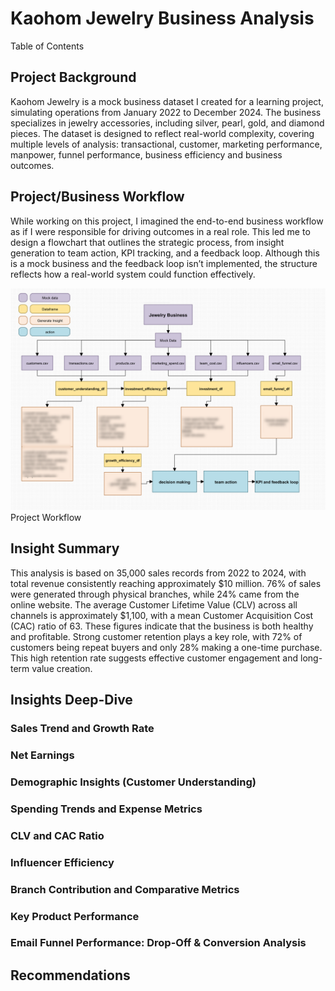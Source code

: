 # Kaohom Jewelry Business Analysis
Table of Contents
## Project Background
Kaohom Jewelry is a mock business dataset I created for a learning project, simulating operations from January 2022 to December 2024. The business specializes in jewelry accessories, including silver, pearl, gold, and diamond pieces. The dataset is designed to reflect real-world complexity, covering multiple levels of analysis: transactional, customer, marketing performance, manpower, funnel performance, business efficiency and business outcomes.

## Project/Business Workflow
While working on this project, I imagined the end-to-end business workflow as if I were responsible for driving outcomes in a real role. This led me to design a flowchart that outlines the strategic process, from insight generation to team action, KPI tracking, and a feedback loop. Although this is a mock business and the feedback loop isn’t implemented, the structure reflects how a real-world system could function effectively.

![Project Workflow](https://github.com/EmSomsanook/Kaohom-Jewelry-Business-Analysis/blob/87a7631137234b0edd556e6351de4d0f9617ddc7/viz%20%26%20screenshot/IMG_5958.PNG)
Project Workflow
## Insight Summary
This analysis is based on 35,000 sales records from 2022 to 2024, with total revenue consistently reaching approximately $10 million. 76% of sales were generated through physical branches, while 24% came from the online website. The average Customer Lifetime Value (CLV) across all channels is approximately $1,100, with a mean Customer Acquisition Cost (CAC) ratio of 63. These figures indicate that the business is both healthy and profitable. Strong customer retention plays a key role, with 72% of customers being repeat buyers and only 28% making a one-time purchase. This high retention rate suggests effective customer engagement and long-term value creation.

## Insights Deep-Dive
### Sales Trend and Growth Rate
### Net Earnings
### Demographic Insights (Customer Understanding)
### Spending Trends and Expense Metrics
### CLV and CAC Ratio
### Influencer Efficiency
### Branch Contribution and Comparative Metrics
### Key Product Performance
### Email Funnel Performance: Drop-Off & Conversion Analysis

## Recommendations


